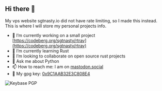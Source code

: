 ## Hi there 👋

<!--
**sgtnasty/sgtnasty** is a ✨ _special_ ✨ repository because its `README.md` (this file) appears on your GitHub profile.

Here are some ideas to get you started:

- 🔭 I’m currently working on ...
- 🌱 I’m currently learning ...
- 👯 I’m looking to collaborate on ...
- 🤔 I’m looking for help with ...
- 💬 Ask me about ...
- 📫 How to reach me: ...
- 😄 Pronouns: ...
- ⚡ Fun fact: ...
-->
My vps website sgtnasty.io did not have rate limiting, so I made this instead. This is where
I will store my personal projects info.

- 🔭 I’m currently working on a small project [https://codeberg.org/sgtnasty/rtrav](https://codeberg.org/sgtnasty/rtrav)
- 🌱 I’m currently learning Rust
- 👯 I’m looking to collaborate on open source rust projects
- 💬 Ask me about Python
- 📫 How to reach me: I am on <a rel="me" href="https://mastodon.social/@sgtnasty">mastodon.social</a>
- 🔐 My gpg key: [0x9C1AAB32E3C808E4](https://github.com/sgtnasty.gpg)

![Keybase PGP](https://img.shields.io/keybase/pgp/sgtnasty)
